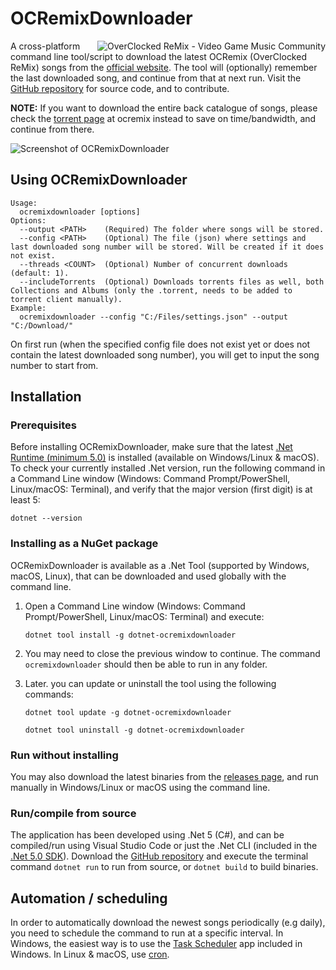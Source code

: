 # OCRemixDownloader

<a href="https://ocremix.org/"><img align="right" src="https://ocremix.org/images/logos/ocremix_88x31_icon.png" alt="OverClocked ReMix - Video Game Music Community" title="OverClocked ReMix - Video Game Music Community" /></a>

A cross-platform command line tool/script to download the latest OCRemix (OverClocked ReMix) songs from the [official website](https://ocremix.org/). The tool will (optionally) remember the last downloaded song, and continue from that at next run. Visit the [GitHub repository](https://github.com/Ramis84/OCRemixDownloader) for source code, and to contribute.

**NOTE:** If you want to download the entire back catalogue of songs, please check the [torrent page](https://ocremix.org/torrents) at ocremix instead to save on time/bandwidth, and continue from there. 

![Screenshot of OCRemixDownloader](https://ramis84.github.io/OCRemixDownloader/assets/screenshot1.png "Screenshot of OCRemixDownloader")

## Using OCRemixDownloader
```
Usage:
  ocremixdownloader [options]
Options:
  --output <PATH>    (Required) The folder where songs will be stored.
  --config <PATH>    (Optional) The file (json) where settings and last downloaded song number will be stored. Will be created if it does not exist.
  --threads <COUNT>  (Optional) Number of concurrent downloads (default: 1).
  --includeTorrents  (Optional) Downloads torrents files as well, both Collections and Albums (only the .torrent, needs to be added to torrent client manually).
Example:
  ocremixdownloader --config "C:/Files/settings.json" --output "C:/Download/"
```

On first run (when the specified config file does not exist yet or does not contain the latest downloaded song number), you will get to input the song number to start from.

## Installation

### Prerequisites

Before installing OCRemixDownloader, make sure that the latest [.Net Runtime (minimum 5.0)](https://dotnet.microsoft.com/download) is installed (available on Windows/Linux & macOS). To check your currently installed .Net version, run the following command in a Command Line window (Windows: Command Prompt/PowerShell, Linux/macOS: Terminal), and verify that the major version (first digit) is at least 5:

   ```
   dotnet --version
   ```

### Installing as a NuGet package

OCRemixDownloader is available as a .Net Tool (supported by Windows, macOS, Linux), that can be downloaded and used globally with the command line.

1. Open a Command Line window (Windows: Command Prompt/PowerShell, Linux/macOS: Terminal) and execute:

   ```
   dotnet tool install -g dotnet-ocremixdownloader
   ```

2. You may need to close the previous window to continue. The command `ocremixdownloader` should then be able to run in any folder.

3. Later. you can update or uninstall the tool using the following commands:

   ```
   dotnet tool update -g dotnet-ocremixdownloader
   ```
   ```
   dotnet tool uninstall -g dotnet-ocremixdownloader
   ```
   
### Run without installing

You may also download the latest binaries from the [releases page](https://github.com/Ramis84/OCRemixDownloader/releases), and run manually in Windows/Linux or macOS using the command line.

### Run/compile from source

The application has been developed using .Net 5 (C#), and can be compiled/run using Visual Studio Code or just the .Net CLI (included in the [.Net 5.0 SDK](https://dotnet.microsoft.com/download)). Download the [GitHub repository](https://github.com/Ramis84/OCRemixDownloader) and execute the terminal command `dotnet run` to run from source, or `dotnet build` to build binaries.

## Automation / scheduling

In order to automatically download the newest songs periodically (e.g daily), you need to schedule the command to run at a specific interval. In Windows, the easiest way is to use the [Task Scheduler](https://en.wikipedia.org/wiki/Windows_Task_Scheduler) app included in Windows. In Linux & macOS, use [cron](https://en.wikipedia.org/wiki/Cron).

